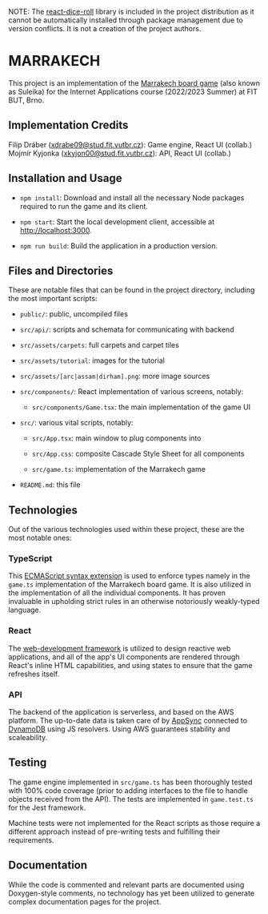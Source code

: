 NOTE: The [react-dice-roll](https://www.npmjs.com/package/react-dice-roll) library is included in the project distribution as it cannot be automatically installed through package management due to version conflicts. It is not a creation of the project authors.

# MARRAKECH

This project is an implementation of the [Marrakech board game](https://boardgamegeek.com/boardgame/29223/marrakech) (also known as Suleika) for the Internet Applications course (2022/2023 Summer) at FIT BUT, Brno.

## Implementation Credits

Filip Dráber (xdrabe09@stud.fit.vutbr.cz): Game engine, React UI (collab.)
Mojmír Kyjonka (xkyjon00@stud.fit.vutbr.cz): API, React UI (collab.) 

## Installation and Usage

* `npm install`: Download and install all the necessary Node packages required to run the game and its client.

* `npm start`: Start the local development client, accessible at [http://localhost:3000](http://localhost:3000).

* `npm run build`: Build the application in a production version.

## Files and Directories

These are notable files that can be found in the project directory, including the most important scripts:

* `public/`: public, uncompiled files
* `src/api/`: scripts and schemata for communicating with backend
* `src/assets/carpets`: full carpets and carpet tiles
* `src/assets/tutorial`: images for the tutorial
* `src/assets/[arc|assam|dirham].png`: more image sources
* `src/components/`: React implementation of various screens, notably:
  - `src/components/Game.tsx`: the main implementation of the game UI
* `src/`: various vital scripts, notably:
  - `src/App.tsx`: main window to plug components into

  - `src/App.css`: composite Cascade Style Sheet for all components

  - `src/game.ts`: implementation of the Marrakech game

* `README.md`: this file

## Technologies

Out of the various technologies used within these project, these are the most notable ones:

### TypeScript

This [ECMAScript syntax extension](https://www.typescriptlang.org) is used to enforce types namely in the `game.ts` implementation of the Marrakech board game. It is also utilized in the implementation of all the individual components. It has proven invaluable in upholding strict rules in an otherwise notoriously weakly-typed language.

### React

The [web-development framework](https://react.dev) is utilized to design reactive web applications, and all of the app's UI components are rendered through React's inline HTML capabilities, and using states to ensure that the game refreshes itself.

### API

The backend of the application is serverless, and based on the AWS platform. The up-to-date data is taken care of by [AppSync](https://aws.amazon.com/pm/appsync/?trk=d3adb855-b91b-4e74-8308-5e9f08e34ed2&sc_channel=ps&ef_id=CjwKCAjwrpOiBhBVEiwA_473dFp4Z23HeoFtjZUl3j9gNSK1e3Bw8YLxoQhfMDrCmdl0JkBO-6upbhoCklQQAvD_BwE:G:s&s_kwcid=AL!4422!3!647302000945!e!!g!!amazon%20appsync!19621396985!145160419349) connected to [DynamoDB](https://aws.amazon.com/pm/dynamodb/?trk=1509de88-c72e-427e-a847-6a914fc95d08&sc_channel=ps&ef_id=CjwKCAjwrpOiBhBVEiwA_473dC-DplJNyJ9rC241dd0owtq3l4uzcye211M4HqZiCWCcY5sfUc1mWhoC3v8QAvD_BwE:G:s&s_kwcid=AL!4422!3!645186177970!e!!g!!dynamodb!19571721573!143945627894) using JS resolvers. Using AWS guarantees stability and scaleability.

## Testing

The game engine implemented in `src/game.ts` has been thoroughly tested with 100% code coverage (prior to adding interfaces to the file to handle objects received from the API). The tests are implemented in `game.test.ts` for the Jest framework.

Machine tests were not implemented for the React scripts as those require a different approach instead of pre-writing tests and fulfilling their requirements.

## Documentation

While the code is commented and relevant parts are documented using Doxygen-style comments, no technology has yet been utilized to generate complex documentation pages for the project.
